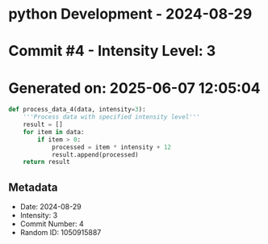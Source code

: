 ﻿# python Development - 2024-08-29
# Commit #4 - Intensity Level: 3
# Generated on: 2025-06-07 12:05:04
```python
def process_data_4(data, intensity=3):
    '''Process data with specified intensity level'''
    result = []
    for item in data:
        if item > 0:
            processed = item * intensity + 12
            result.append(processed)
    return result
```
## Metadata
- Date: 2024-08-29
- Intensity: 3
- Commit Number: 4
- Random ID: 1050915887
